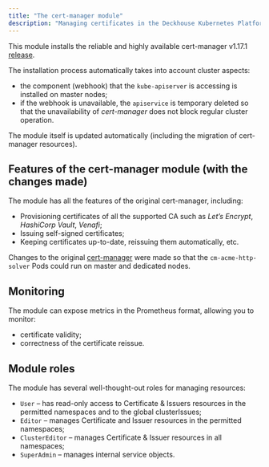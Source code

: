```yaml
---
title: "The cert-manager module"
description: "Managing certificates in the Deckhouse Kubernetes Platform cluster."
---
```


This module installs the reliable and highly available cert-manager v1.17.1 [release](https://github.com/jetstack/cert-manager).

The installation process automatically takes into account cluster aspects:
- the component (webhook) that the `kube-apiserver` is accessing is installed on master nodes;
- if the webhook is unavailable, the `apiservice` is temporary deleted so that the unavailability of *cert-manager* does not block regular cluster operation.

The module itself is updated automatically (including the migration of cert-manager resources).

## Features of the cert-manager module (with the changes made)

The module has all the features of the original cert-manager, including:
- Provisioning certificates of all the supported CA such as *Let’s Encrypt*, *HashiCorp Vault*, *Venafi*;
- Issuing self-signed certificates;
- Keeping certificates up-to-date, reissuing them automatically, etc.

Changes to the original [cert-manager](https://github.com/jetstack/cert-manager) were made so that the `cm-acme-http-solver` Pods could run on master and dedicated nodes.

## Monitoring

The module can expose metrics in the Prometheus format, allowing you to monitor:
- certificate validity;
- correctness of the certificate reissue.

## Module roles

The module has several well-thought-out roles for managing resources:
- `User` – has read-only access to Certificate & Issuers resources in the permitted namespaces and to the global clusterIssues;
- `Editor` – manages Certificate and Issuer resources in the permitted namespaces;
- `ClusterEditor` – manages Certificate & Issuer resources in all namespaces;
- `SuperAdmin` – manages internal service objects.
